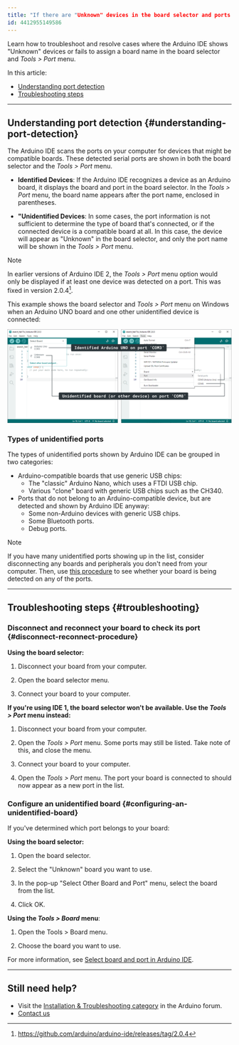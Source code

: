 ```yaml
---
title: "If there are "Unknown" devices in the board selector and ports without a board name in the Tools > Port menu"
id: 4412955149586
---
```


Learn how to troubleshoot and resolve cases where the Arduino IDE shows "Unknown" devices or fails to assign a board name in the board selector and _Tools > Port_ menu.

In this article:

* [Understanding port detection](#understanding-port-detection)
* [Troubleshooting steps](#troubleshooting)

---

## Understanding port detection {#understanding-port-detection}

The Arduino IDE scans the ports on your computer for devices that might be compatible boards. These detected serial ports are shown in both the board selector and the _Tools > Port_ menu.

* **Identified Devices**: If the Arduino IDE recognizes a device as an Arduino board, it displays the board and port in the board selector. In the _Tools > Port_ menu, the board name appears after the port name, enclosed in parentheses.

* **"Unidentified Devices**: In some cases, the port information is not sufficient to determine the type of board that's connected, or if the connected device is a compatible board at all. In this case, the device will appear as "Unknown" in the board selector, and only the port name will be shown in the _Tools > Port_ menu.

> [!NOTE]
> In earlier versions of Arduino IDE 2, the _Tools > Port_ menu option would only be displayed if at least one device was detected on a port. This was fixed in version 2.0.4[^2.0.4].

[^2.0.4]: <https://github.com/arduino/arduino-ide/releases/tag/2.0.4>

This example shows the board selector and _Tools > Port_ menu on Windows when an Arduino UNO board and one other unidentified device is connected:

![Identified and unidentified ports in the board selector (left) and Tools > Port menu (right).](img/ide-com.png)

### Types of unidentified ports

The types of unidentified ports shown by Arduino IDE can be grouped in two categories:

* Arduino-compatible boards that use generic USB chips:
  * The "classic" Arduino Nano, which uses a FTDI USB chip.
  * Various "clone" board with generic USB chips such as the CH340.
* Ports that do not belong to an Arduino-compatible device, but are detected and shown by Arduino IDE anyway:
  * Some non-Arduino devices with generic USB chips.
  * Some Bluetooth ports.
  * Debug ports.

> [!NOTE]
> If you have many unidentified ports showing up in the list, consider disconnecting any boards and peripherals you don't need from your computer. Then, use [this procedure](#disconnect-reconnect-procedure) to see whether your board is being detected on any of the ports.

---

## Troubleshooting steps {#troubleshooting}

### Disconnect and reconnect your board to check its port {#disconnect-reconnect-procedure}

**Using the board selector:**

1. Disconnect your board from your computer.

1. Open the board selector menu.

1. Connect your board to your computer.

**If you're using IDE 1, the board selector won't be available. Use the _Tools > Port_ menu instead:**

1. Disconnect your board from your computer.

2. Open the _Tools > Port_ menu. Some ports may still be listed. Take note of this, and close the menu.

3. Connect your board to your computer.

4. Open the _Tools > Port_ menu. The port your board is connected to should now appear as a new port in the list.

### Configure an unidentified board {#configuring-an-unidentified-board}

If you've determined which port belongs to your board:

**Using the board selector:**

1. Open the board selector.

1. Select the "Unknown" board you want to use.

1. In the pop-up "Select Other Board and Port" menu, select the board from the list.

1. Click OK.

**Using the _Tools > Board_ menu**:

1. Open the Tools > Board menu.

1. Choose the board you want to use.

For more information, see [Select board and port in Arduino IDE](https://support.arduino.cc/hc/en-us/articles/4406856349970-Select-board-and-port-in-Arduino-IDE).

---

## Still need help?

* Visit the [Installation & Troubleshooting category](https://forum.arduino.cc/c/18) in the Arduino forum.
* [Contact us](https://www.arduino.cc/en/contact-us/)

<!-- markdownlint-disable-file HC001 -->
